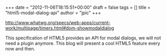 +++
date = "2012-11-06T18:15:51+00:00"
draft = false
tags = []
title = "html5-modal-dialog-api"
author = "jpic"
+++

http://www.whatwg.org/specs/web-apps/current-work/multipage/timers.html#dom-showmodaldialog

This specification of HTML5 provides an API for modal dialogs, we will not need a plugin anymore. This blog will present a cool HTML5 feature every now and then.
